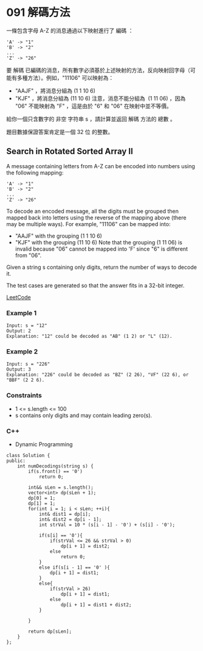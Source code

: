 # 091 解碼方法

一條包含字母 A-Z 的消息通過以下映射進行了 編碼 ：
```
'A' -> "1"
'B' -> "2"
...
'Z' -> "26"
```
要 解碼 已編碼的消息，所有數字必須基於上述映射的方法，反向映射回字母（可能有多種方法）。例如，"11106" 可以映射為：

* "AAJF" ，將消息分組為 (1 1 10 6)
* "KJF" ，將消息分組為 (11 10 6)
注意，消息不能分組為  (1 11 06) ，因為 "06" 不能映射為 "F" ，這是由於 "6" 和 "06" 在映射中並不等價。

給你一個只含數字的 非空 字符串 s ，請計算並返回 解碼 方法的 總數 。

題目數據保證答案肯定是一個 32 位 的整數。

##  Search in Rotated Sorted Array II

A message containing letters from A-Z can be encoded into numbers using the following mapping:
```
'A' -> "1"
'B' -> "2"
...
'Z' -> "26"
```
To decode an encoded message, all the digits must be grouped then mapped back into letters using the reverse of the mapping above (there may be multiple ways). For example, "11106" can be mapped into:

* "AAJF" with the grouping (1 1 10 6)
* "KJF" with the grouping (11 10 6)
Note that the grouping (1 11 06) is invalid because "06" cannot be mapped into 'F' since "6" is different from "06".

Given a string s containing only digits, return the number of ways to decode it.

The test cases are generated so that the answer fits in a 32-bit integer.

[LeetCode](https://leetcode-cn.com/problems/decode-ways/)

### Example 1

```
Input: s = "12"
Output: 2
Explanation: "12" could be decoded as "AB" (1 2) or "L" (12).
```

### Example 2

```
Input: s = "226"
Output: 3
Explanation: "226" could be decoded as "BZ" (2 26), "VF" (22 6), or "BBF" (2 2 6).
```

### Constraints

* 1 <= s.length <= 100
* s contains only digits and may contain leading zero(s).


### C++ 

* Dynamic Programming

```
class Solution {
public:
    int numDecodings(string s) {
        if(s.front() == '0')
            return 0;

        int&& sLen = s.length();
        vector<int> dp(sLen + 1);
        dp[0] = 1;
        dp[1] = 1;
        for(int i = 1; i < sLen; ++i){
            int& dist1 = dp[i];
            int& dist2 = dp[i - 1];
            int strVal = 10 * (s[i - 1] - '0') + (s[i] - '0');

            if(s[i] == '0'){
                if(strVal <= 26 && strVal > 0)
                    dp[i + 1] = dist2;
                else 
                    return 0;
            }
            else if(s[i - 1] == '0' ){
                dp[i + 1] = dist1;
            }
            else{
                if(strVal > 26)
                    dp[i + 1] = dist1;
                else
                    dp[i + 1] = dist1 + dist2;
            }
                
        }

        return dp[sLen];
    }
};
```
